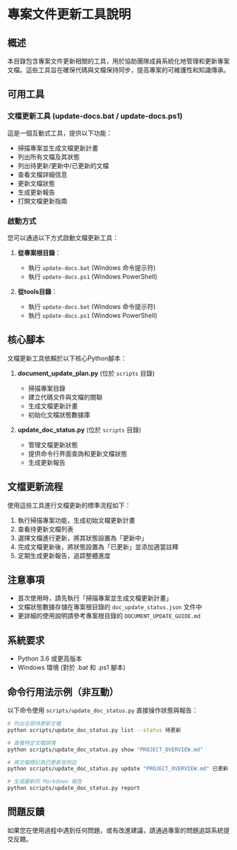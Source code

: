 # 專案文件更新工具說明

## 概述

本目錄包含專案文件更新相關的工具，用於協助團隊成員系統化地管理和更新專案文檔。這些工具旨在確保代碼與文檔保持同步，提高專案的可維護性和知識傳承。

## 可用工具

### 文檔更新工具 (update-docs.bat / update-docs.ps1)

這是一個互動式工具，提供以下功能：

- 掃描專案並生成文檔更新計畫
- 列出所有文檔及其狀態
- 列出待更新/更新中/已更新的文檔
- 查看文檔詳細信息
- 更新文檔狀態
- 生成更新報告
- 打開文檔更新指南

### 啟動方式

您可以通過以下方式啟動文檔更新工具：

1. **從專案根目錄**：
   - 執行 `update-docs.bat` (Windows 命令提示符)
   - 執行 `update-docs.ps1` (Windows PowerShell)

2. **從tools目錄**：
   - 執行 `update-docs.bat` (Windows 命令提示符)
   - 執行 `update-docs.ps1` (Windows PowerShell)

## 核心腳本

文檔更新工具依賴於以下核心Python腳本：

1. **document_update_plan.py** (位於 `scripts` 目錄)
   - 掃描專案目錄
   - 建立代碼文件與文檔的關聯
   - 生成文檔更新計畫
   - 初始化文檔狀態數據庫

2. **update_doc_status.py** (位於 `scripts` 目錄)
   - 管理文檔更新狀態
   - 提供命令行界面查詢和更新文檔狀態
   - 生成更新報告

## 文檔更新流程

使用這些工具進行文檔更新的標準流程如下：

1. 執行掃描專案功能，生成初始文檔更新計畫
2. 查看待更新文檔列表
3. 選擇文檔進行更新，將其狀態設置為「更新中」
4. 完成文檔更新後，將狀態設置為「已更新」並添加適當註釋
5. 定期生成更新報告，追踪整體進度

## 注意事項

- 首次使用時，請先執行「掃描專案並生成文檔更新計畫」
- 文檔狀態數據存儲在專案根目錄的 `doc_update_status.json` 文件中
- 更詳細的使用說明請參考專案根目錄的 `DOCUMENT_UPDATE_GUIDE.md`

## 系統要求

- Python 3.6 或更高版本
- Windows 環境 (對於 .bat 和 .ps1 腳本)

## 命令行用法示例（非互動）

以下命令使用 `scripts/update_doc_status.py` 直接操作狀態與報告：

```bash
# 列出全部待更新文檔
python scripts/update_doc_status.py list --status 待更新

# 查看特定文檔詳情
python scripts/update_doc_status.py show "PROJECT_OVERVIEW.md"

# 將文檔標記為已更新並附註
python scripts/update_doc_status.py update "PROJECT_OVERVIEW.md" 已更新 --notes "同步至 2025-09-12，內容一致性校正"

# 生成最新的 Markdown 報告
python scripts/update_doc_status.py report
```

## 問題反饋

如果您在使用過程中遇到任何問題，或有改進建議，請通過專案的問題追踪系統提交反饋。